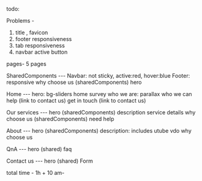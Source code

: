 todo:

Problems -

1. title , favicon
2. footer responsiveness
3. tab responsiveness
4. navbar active button 

pages- 
5 pages

SharedComponents ---
	Navbar: not sticky, active:red, hover:blue
	Footer: responsive
	why choose us (sharedComponents)
	hero

Home ---
	hero: bg-sliders
	home survey
	who we are: parallax
	who we can help (link to contact us)
	get in touch (link to contact us)

Our services ---
	hero (sharedComponents)
	description
	service details
	why choose us (sharedComponents)
	need help

About ---
	hero (sharedComponents)
	description: includes utube vdo
	why choose us

QnA ---	
	hero (shared)
	faq

Contact us ---
	hero (shared)
	Form 


total time - 1h + 10 am-